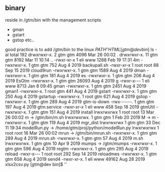 ## binary
reside in /gtm/bin with the management scripts
- gman
- gstart
- gstop 
etc..


good practice is to add /gtm/bin to the linux $PATH
''HTML
[gtm@dev bin]$ ls -al
total 192
drwxrwxr-x.  2 gtm  gtm   4096 Mar 26 00:02 .
drwxrwxr-x. 11 gtm  gtm   8192 Mar 11 10:14 ..
-rwxr-xr-x   1 eli  www   1288 Feb 19 17:31 4m
-rwxrwxr-x.  1 gtm  gtm    752 Aug  4  2019 backupall.sh
-rwxr-xr-x   1 root root    88 Sep 15  2019 cloud9run
-rwxrwxr-x.  1 gtm  gtm   1589 Aug  4  2019 dman
-rwxrwxr-x.  1 gtm  gtm    181 Aug  4  2019 es
-rwxrwxr-x.  1 gtm  gtm    206 Aug  4  2019 EsGtm
-rwxrwxr-x.  1 gtm  gtm  26093 Aug  4  2019 g
-rwxr-x---   1 eli  www   8713 Jan  8 09:45 gman
-rwxrwxr-x.  1 gtm  gtm   2451 Aug  4  2019 gman1
-rwxrwxr-x.  1 root gtm    441 Aug  4  2019 gstart
-rwxrwxr-x.  1 gtm  gtm    250 Aug  4  2019 gstartup
-rwxrwxr-x.  1 root gtm    621 Aug  4  2019 gstop
-rwxrwxr-x.  1 gtm  gtm    289 Aug  4  2019 gtm-is-down
-rwx------.  1 gtm  gtm    197 Aug  4  2019 gtm.service
-rwxr-xr-x   1 eli  www    458 Sep 18  2019 gtmUtil
-rwxrwxr-x.  1 gtm  gtm    151 Aug  4  2019 install
lrwxrwxrwx   1 root root    13 Mar 26 00:02 m -> /gtm/bin/m.sh
lrwxrwxrwx.  1 gtm  gtm      1 Feb 20  2019 M -> m
-rwxrwxr-x.  1 gtm  gtm    119 Aug  4  2019 mgr_dist
lrwxrwxrwx   1 gtm  gtm     33 Dec 11 19:34 modelRun.py -> /home/gtm/proj/python/modelRun.py
lrwxrwxrwx   1 root root    16 Mar 26 00:02 mrun -> /gtm/bin/mrun.sh
-rwxrwxr-x.  1 gtm  gtm    289 Aug  4  2019 mrun.sh
-rwxrwxr-x.  1 gtm  gtm     57 Aug  4  2019 m.sh
lrwxrwxrwx.  1 gtm  gtm     10 Apr  9  2019 mumps -> /gtm/mumps
-rwxrwxr-x.  1 gtm  gtm    596 Aug  4  2019 regtm
-rwxrwxr-x.  1 gtm  gtm    295 Aug  4  2019 reload
-rwxr-x---   1 root root   292 Sep 14  2019 reloadmes
-rwxrwxr-x.  1 gtm  gtm    658 Aug  4  2019 send4
-rwxr-xr-x.  1 eli  www  49162 Aug 28  2019 xlsx2csv.py
[gtm@dev bin]$ 
''
